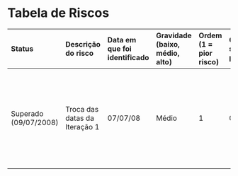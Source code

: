 # Tabela de Riscos #

| Status | Descrição do risco | Data em que foi identificado | Gravidade (baixo, médio, alto) | Ordem (1 = pior risco) | Ordem semana passada | Número de semanas na lista |Responsável por fazer o risco sumir | Observações |
|:-------|:-------------------|:-----------------------------|:-------------------------------|:-----------------------|:---------------------|:---------------------------|:-----------------------------------|:------------|
| Superado (09/07/2008) | Troca das datas da Iteração 1 | 07/07/08                     | Médio                          | 1                      | 0                    | 1                          | Elloá e Odilon                     | Ocorreu em virtude dos dois membros da equipe terem confundido a data final da iteração. O ocorrido já está superado.|